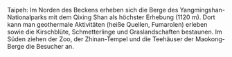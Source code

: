 Taipeh: Im Norden des Beckens erheben sich die Berge des Yangmingshan-Nationalparks mit dem Qixing Shan als höchster Erhebung (1120 m). Dort kann man geothermale Aktivitäten (heiße Quellen, Fumarolen) erleben sowie die Kirschblüte, Schmetterlinge und Graslandschaften bestaunen. Im Süden ziehen der Zoo, der Zhinan-Tempel und die Teehäuser der Maokong-Berge die Besucher an.
